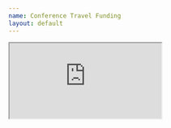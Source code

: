 ```yaml
---
name: Conference Travel Funding
layout: default
---
```


<iframe src="https://docs.google.com/document/d/1eM_VpwPoe9tppZcFFuWOiYSqA0SSvHWVmvINHRmGSpw/pub?embedded=true"></iframe>
